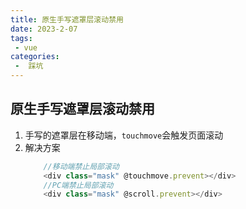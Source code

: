 ```yaml
---
title: 原生手写遮罩层滚动禁用
date: 2023-2-07
tags:
 - vue
categories:
 -  踩坑
---     
```


## 原生手写遮罩层滚动禁用   
1. 手写的遮罩层在移动端，`touchmove`会触发页面滚动
2. 解决方案   
    ```js   
        //移动端禁止局部滚动
        <div class="mask" @touchmove.prevent></div>
        //PC端禁止局部滚动
        <div class="mask" @scroll.prevent></div>
    ```
